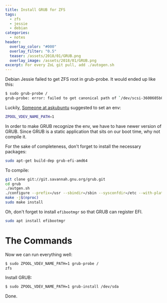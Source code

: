 ```yaml
---
title: Install GRUB for ZFS
tags:
  - zfs
  - jessie
  - debian
categories:
  - notes
header:
  overlay_color: "#000"
  overlay_filter: "0.5"
  teaser: /assets/2018/01/GRUB.png
  overlay_image: /assets/2018/01/GRUB.png
excerpt: For every ZoL git pull, add ./autogen.sh
---
```


Debian Jessie failed to get ZFS root in grub-probe. It would ended up like this:

```bash
$ sudo grub-probe /
grub-probe: error: failed to get canonical path of `/dev/scsi-3600605b008b089301eb25768126fbaa6'.
```
Luckily, [Someone at askubuntu](https://askubuntu.com/a/943425) suggested to set an env:
```bash
ZPOOL_VDEV_NAME_PATH=1
```

In order to make GRUB recognize the env, we have to have newer version of GRUB.
Since GRUB is a static application that sits on our boot time, why not compile it.

For the sake of completeness, don't forget to install the necessary packages:
```bash
sudo apt-get build-dep grub-efi-amd64
```

To compile:
```bash
git clone git://git.savannah.gnu.org/grub.git
cd grub
./autgen.sh
./configure --prefix=/usr --sbindir=/sbin --sysconfdir=/etc --with-platform=efi
make -j$(nproc)
sudo make install
```

Oh, don't forget to install `efibootmgr` so that GRUB can register EFI.
```bash
sudo apt install efibootmgr
```

# The Commands

Now we can run everything well:
```bash
$ sudo ZPOOL_VDEV_NAME_PATH=1 grub-probe /
zfs
```

Install GRUB:
```bash
$ sudo ZPOOL_VDEV_NAME_PATH=1 grub-install /dev/sda
```

Done.
